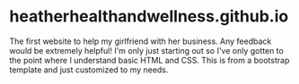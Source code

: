 # heatherhealthandwellness.github.io
The first website to help my girlfriend with her business. Any feedback would be extremely helpful! I'm only just starting out so I've only gotten to the point where I understand basic HTML and CSS.
This is from a bootstrap template and just customized to my needs. 
